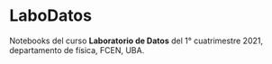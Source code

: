 # LaboDatos

Notebooks del curso **Laboratorio de Datos** del 1° cuatrimestre 2021, departamento de física, FCEN, UBA.
